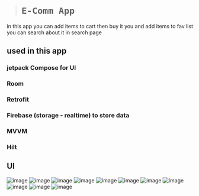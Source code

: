 > # `E-Comm App `
in this app you can add items to cart then buy it you and add items to fav list you can search about it in search page 
## used in this app 
### jetpack Compose for UI
### Room
### Retrofit
### Firebase (storage - realtime) to store data
### MVVM
### Hilt



## UI



![image](https://github.com/user-attachments/assets/e073240b-047f-42b3-8dd7-ee096b4bef85)
![image](https://github.com/user-attachments/assets/93f80929-0e05-4bd7-a59d-9d81337f58f5)
![image](https://github.com/user-attachments/assets/0c0fc3b8-34a3-44fa-80ee-de85b10973f4)
![image](https://github.com/user-attachments/assets/f1efc6c7-3db8-4bf6-9d23-b0951f52fb1b)
![image](https://github.com/user-attachments/assets/bbcc82b3-0bbd-4c3c-96d2-23aa97d89647)
![image](https://github.com/user-attachments/assets/ae2e8bc6-d538-4417-ae42-198e029dc634)
![image](https://github.com/user-attachments/assets/5f0c90f0-c3d7-4ca9-89ed-ef50db1a8ce1)
![image](https://github.com/user-attachments/assets/15a90d6c-d22c-4d99-832b-97a2bacbe868)
![image](https://github.com/user-attachments/assets/56d957fa-4e86-4507-9185-4ae41c6025f3)
![image](https://github.com/user-attachments/assets/51c80f72-a527-4b08-aa38-93a67c49385c)
![image](https://github.com/user-attachments/assets/79e90729-45c8-4933-bdcc-434a42b90ee1)
